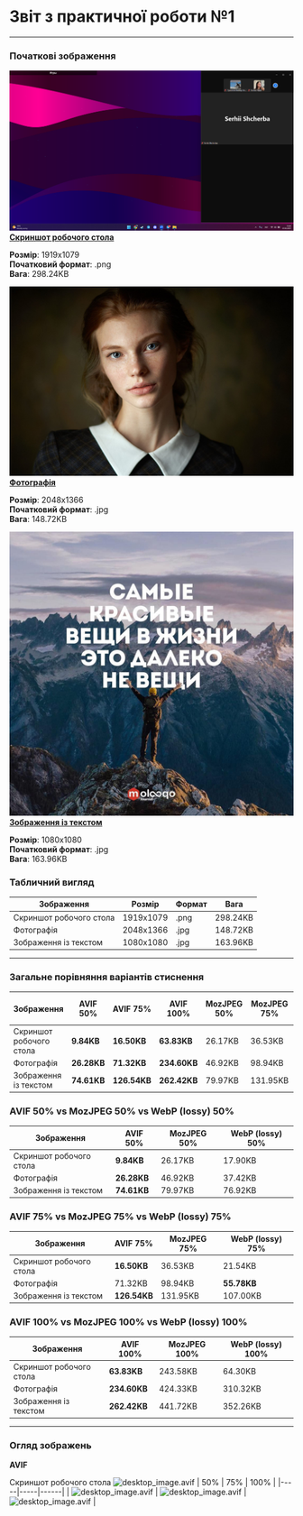 # Звіт з практичної роботи №1

****

### Початкові зображення

![**Скриншот робочого стола**](https://github.com/MarryBye/workshop_1/blob/main/images/Original/desktop_image.png)
[**Скриншот робочого стола**](/images/original/desktop_image.png)

**Розмір**: 1919х1079  
**Початковий формат**: .png  
**Вага**: 298.24KB  

![photo_image.jpg](./images/original/photo_image.jpg)  
[**Фотографія**](./images/original/photo_image.jpg)

**Розмір**: 2048х1366  
**Початковий формат**: .jpg   
**Вага**: 148.72KB  

![text_image.jpg](./images/original/text_image.jpg)  
[**Зображення із текстом**](./images/original/text_image.jpg)

**Розмір**: 1080х1080  
**Початковий формат**: .jpg   
**Вага**: 163.96KB  

### Табличний вигляд
| Зображення              | Розмір       | Формат | Вага      |
|-------------------------|--------------|--------|-----------|
| Скриншот робочого стола | 1919х1079    | .png   | 298.24KB  |
| Фотографія              | 2048х1366    | .jpg   | 148.72KB  |
| Зображення із текстом   | 1080х1080    | .jpg   | 163.96KB  |

****

### Загальне порівняння варіантів стиснення

| Зображення              | AVIF 50% | AVIF 75% | AVIF 100% | MozJPEG 50% | MozJPEG 75% | MozJPEG 100% | WebP (lossy) 50% | WebP (lossy) 75% | WebP (lossy) 100% | WebP (lossless) | PNG      | 1200px    | 600 px   | 2x       |
|-------------------------|----------|----------|-----------|-------------|-------------|--------------|------------------|------------------|-------------------|-----------------|----------|-----------|----------|----------|
| Скриншот робочого стола | **9.84KB**   | **16.50KB**  | **63.83KB**   | 26.17KB     | 36.53KB     | 243.58KB     | 17.90KB          | 21.54KB          | 64.30KB           | 91.32KB         | 317.78KB | 118.30KB  | 42.78KB  | 689.11KB |
| Фотографія              | **26.28KB**  | **71.32KB**  | **234.60KB**  | 46.92KB     | 98.94KB     | 424.33KB     | 37.42KB          | 55.78KB          | 310.32KB          | 819.57KB        | 1.97MB   | 169.79KB  | 49.06KB  | 995.83KB |
| Зображення із текстом  | **74.61KB**  | **126.54KB** | **262.42KB**  | 79.97KB     | 131.95KB    | 441.72KB     | 76.92KB          | 107.00KB         | 352.26KB          | 842.64KB        | 1.55MB   | 464.42KB  | 155.14KB | 982.38KB |

### AVIF 50% vs MozJPEG 50% vs WebP (lossy) 50%
| Зображення              | AVIF 50% | MozJPEG 50% | WebP (lossy) 50% |
|-------------------------|----------|-------------|------------------|
| Скриншот робочого стола | **9.84KB**   | 26.17KB     | 17.90KB          |
| Фотографія              | **26.28KB**  | 46.92KB     | 37.42KB          |
| Зображення із текстом  | **74.61KB**  | 79.97KB     | 76.92KB          |

### AVIF 75% vs MozJPEG 75% vs WebP (lossy) 75%
| Зображення              | AVIF 75% | MozJPEG 75% | WebP (lossy) 75% |
|-------------------------|----------|-------------|------------------|
| Скриншот робочого стола | **16.50KB**  | 36.53KB     | 21.54KB          |
| Фотографія              | 71.32KB  | 98.94KB     | **55.78KB**          |
| Зображення із текстом  | **126.54KB** | 131.95KB    | 107.00KB         |

### AVIF 100% vs MozJPEG 100% vs WebP (lossy) 100%
| Зображення              | AVIF 100% | MozJPEG 100% | WebP (lossy) 100% |
|-------------------------|-----------|--------------|-------------------|
| Скриншот робочого стола | **63.83KB**   | 243.58KB     | 64.30KB           |
| Фотографія              | **234.60KB**  | 424.33KB     | 310.32KB          |
| Зображення із текстом  | **262.42KB**  | 441.72KB     | 352.26KB          |

****

### Огляд зображень

**AVIF**

Скриншот робочого стола
![desktop_image.avif](./images/AVIF/50%/desktop_image.avif)
| 50% | 75% | 100% |
|-----|-----|------|
| ![desktop_image.avif](./images/AVIF/50%/desktop_image.avif) | ![desktop_image.avif](./images/AVIF/75%/desktop_image.avif) | ![desktop_image.avif](./images/AVIF/100%/desktop_image.avif) |
